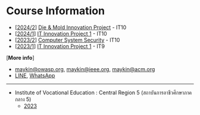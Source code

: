 # Course Information

+ [[2024/2](2024-2)] [Die & Mold Innovation Project](2024-2) - IT10
+ [[2024/1](2024-1)] [IT Innovation Project 1](2024-1) - IT10
+ [[2023/2](2023-2)] [Computer System Security](2023-2) - IT10
+ [[2023/1](2023-1)] [IT Innovation Project 1](2023-1) - IT9

[**More info**] 
* [maykin@owasp.org](mailto:maykin@owasp.org), [maykin@ieee.org](mailto:maykin@ieee.org), [maykin@acm.org](mailto:maykin@acm.org)
* [LINE](https://line.me/R/ti/p/@maykin), [WhatsApp](https://api.whatsapp.com/send?phone=66832725900)

---

* Institute of Vocational Education : Central Region 5 (สถาบันการอาชีวศึกษาภาคกลาง 5)
  * [2023](https://mayk.in/appoint/2023-07-25_IVECR5.pdf)
